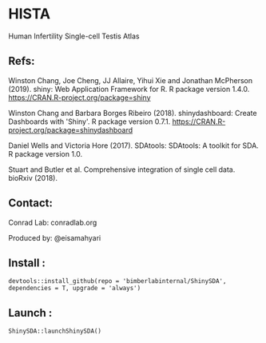 # HISTA
Human Infertility Single-cell Testis Atlas

## Refs:

Winston Chang, Joe Cheng, JJ Allaire, Yihui Xie and Jonathan McPherson (2019). shiny: Web Application
  Framework for R. R package version 1.4.0. https://CRAN.R-project.org/package=shiny
  
Winston Chang and Barbara Borges Ribeiro (2018). shinydashboard: Create Dashboards with 'Shiny'. R
  package version 0.7.1. https://CRAN.R-project.org/package=shinydashboard
  
Daniel Wells and Victoria Hore (2017). SDAtools: SDAtools: A toolkit for SDA. R package version 1.0.

Stuart and Butler et al. Comprehensive integration of single cell data. bioRxiv (2018).


## Contact: 

Conrad Lab: conradlab.org

Produced by: @eisamahyari


## Install : 


    devtools::install_github(repo = 'bimberlabinternal/ShinySDA', dependencies = T, upgrade = 'always')

## Launch : 

    ShinySDA::launchShinySDA()
  
